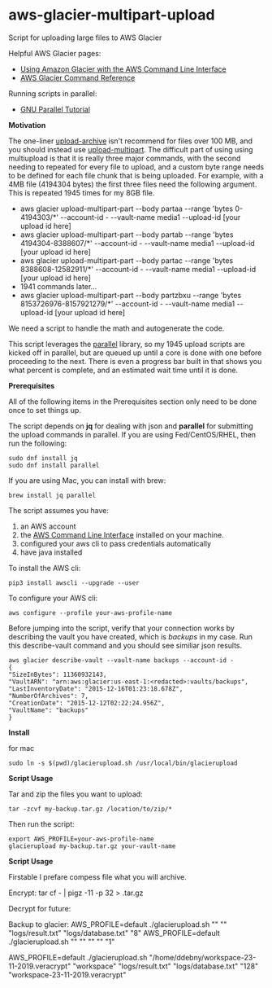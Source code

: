 # aws-glacier-multipart-upload
Script for uploading large files to AWS Glacier

Helpful AWS Glacier pages:
 - <a href="http://docs.aws.amazon.com/cli/latest/userguide/cli-using-glacier.html#cli-using-glacier-initiate">Using Amazon Glacier with the AWS Command Line Interface</a>
 - <a href="http://docs.aws.amazon.com/cli/latest/reference/glacier/index.html#cli-aws-glacier">AWS Glacier Command Reference</a>

Running scripts in parallel:
 - <a href="https://www.gnu.org/software/parallel/parallel_tutorial.html">GNU Parallel Tutorial</a>

**Motivation**

The one-liner <a href="http://docs.aws.amazon.com/cli/latest/reference/glacier/upload-archive.html">upload-archive</a> isn't recommend for files over 100 MB, and you should instead use <a href="http://docs.aws.amazon.com/cli/latest/reference/glacier/upload-multipart-part.html">upload-multipart<a/>. The difficult part of using using multiupload is that it is really three major commands, with the second needing to repeated for every file to upload, and a custom byte range needs to be defined for each file chunk that is being uploaded.  For example, with a 4MB file (4194304 bytes) the first three files need the following argument.  This is repeated 1945 times for my 8GB file.
 - aws glacier upload-multipart-part --body partaa --range 'bytes 0-4194303/*' --account-id - --vault-name media1 --upload-id [your upload id here]
 - aws glacier upload-multipart-part --body partab --range 'bytes 4194304-8388607/*' --account-id - --vault-name media1 --upload-id [your upload id here]
 - aws glacier upload-multipart-part --body partac --range 'bytes 8388608-12582911/*' --account-id - --vault-name media1 --upload-id [your upload id here]
 - 1941 commands later...
 - aws glacier upload-multipart-part --body partzbxu --range 'bytes 8153726976-8157921279/*' --account-id - --vault-name media1 --upload-id [your upload id here]

We need a script to handle the math and autogenerate the code.  

This script leverages the <a href="https://www.gnu.org/software/parallel/parallel_tutorial.html">parallel</a> library, so my 1945 upload scripts are kicked off in parallel, but are queued up until a core is done with one before proceeding to the next.  There is even a progress bar built in that shows you what percent is complete, and an estimated wait time until it is done.

**Prerequisites**

All of the following items in the Prerequisites section only need to be done once to set things up. 

The script depends on <b>jq</b> for dealing with json and <b>parallel</b> for submitting the upload commands in parallel.  If you are using Fed/CentOS/RHEL, then run the following:

    sudo dnf install jq
    sudo dnf install parallel

If you are using Mac, you can install with brew:

    brew install jq parallel

The script assumes you have: 
<ol>
    <li>an AWS account</li>
    <li>the <a href="http://docs.aws.amazon.com/cli/latest/userguide/installing.html">AWS Command Line Interface</a> installed on your machine.</li>
    <li>configured your aws cli to pass credentials automatically</li>
    <li>have java installed</li>
</ol>

To install the AWS cli:

    pip3 install awscli --upgrade --user

To configure your AWS cli:

    aws configure --profile your-aws-profile-name

Before jumping into the script, verify that your connection works by describing the vault you have created, which is <i>backups</i> in my case. Run this describe-vault command and you should see similiar json results. 

    aws glacier describe-vault --vault-name backups --account-id -
    {
    "SizeInBytes": 11360932143, 
    "VaultARN": "arn:aws:glacier:us-east-1:<redacted>:vaults/backups", 
    "LastInventoryDate": "2015-12-16T01:23:18.678Z", 
    "NumberOfArchives": 7, 
    "CreationDate": "2015-12-12T02:22:24.956Z", 
    "VaultName": "backups"
    }

**Install**

for mac

```
sudo ln -s $(pwd)/glacierupload.sh /usr/local/bin/glacierupload
```

**Script Usage**

Tar and zip the files you want to upload:

    tar -zcvf my-backup.tar.gz /location/to/zip/*

Then run the script:

    export AWS_PROFILE=your-aws-profile-name
    glacierupload my-backup.tar.gz your-vault-name


**Script Usage**

Firstable I prefare compess file what you will archive.

Encrypt:
tar cf - <file> | pigz -11 -p 32 > <file>.tar.gz

Decrypt for future:

Backup to glacier:
AWS_PROFILE=default ./glacierupload.sh "<file>" "<vault>" "logs/result.txt" "logs/database.txt" "8"
AWS_PROFILE=default ./glacierupload.sh "<file>" "<vault>" "" "" "1"

AWS_PROFILE=default ./glacierupload.sh "/home/ddebny/workspace-23-11-2019.veracrypt" "workspace" "logs/result.txt" "logs/database.txt" "128" "workspace-23-11-2019.veracrypt"
